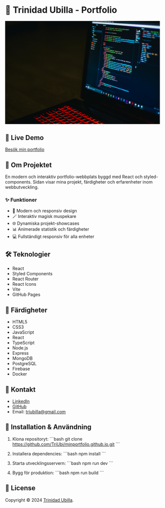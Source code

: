 # 🌟 Trinidad Ubilla - Portfolio

![Portfolio Banner](./src/assets/img/banner.jpg)

## 🚀 Live Demo

[Besök min portfolio](https://triubi.github.io/minportfolio.github.io/)

## 💫 Om Projektet

En modern och interaktiv portfolio-webbplats byggd med React och styled-components. Sidan visar mina projekt, färdigheter och erfarenheter inom webbutveckling.

### ✨ Funktioner

- 🎨 Modern och responsiv design
- 🪄 Interaktiv magisk muspekare
- 🌐 Dynamiska projekt-showcases
- 📊 Animerade statistik och färdigheter
- 💻 Fullständigt responsiv för alla enheter

## 🛠️ Teknologier

- React
- Styled Components
- React Router
- React Icons
- Vite
- GitHub Pages

## 🎯 Färdigheter

- HTML5
- CSS3
- JavaScript
- React
- TypeScript
- Node.js
- Express
- MongoDB
- PostgreSQL
- Firebase
- Docker

## 📱 Kontakt

- [LinkedIn](https://www.linkedin.com/in/%E2%9A%A1%EF%B8%8Ftrinidad-ubilla-46924429a/)
- [GitHub](https://github.com/TriUbi)
- Email: triubilla@gmail.com

## 🚀 Installation & Användning

1. Klona repositoryt:
   \`\`\`bash
   git clone https://github.com/TriUbi/minportfolio.github.io.git
   \`\`\`

2. Installera dependencies:
   \`\`\`bash
   npm install
   \`\`\`

3. Starta utvecklingsservern:
   \`\`\`bash
   npm run dev
   \`\`\`

4. Bygg för produktion:
   \`\`\`bash
   npm run build
   \`\`\`

## 📝 License

Copyright © 2024 [Trinidad Ubilla](https://github.com/TriUbi).
